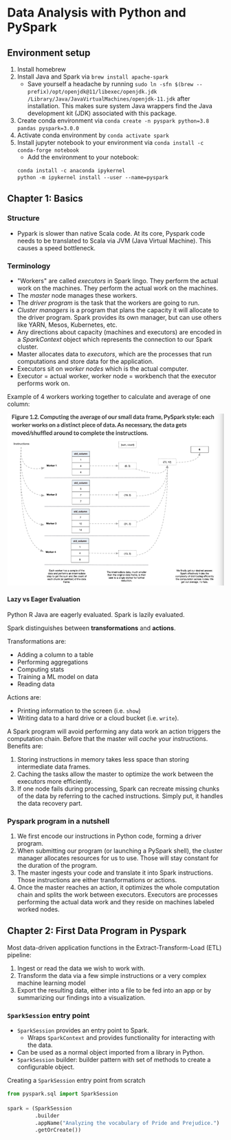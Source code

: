 # Data Analysis with Python and PySpark

## Environment setup

1. Install homebrew
2. Install Java and Spark via  `brew install apache-spark`
    - Save yourself a headache by running `sudo ln -sfn $(brew --prefix)/opt/openjdk@11/libexec/openjdk.jdk /Library/Java/JavaVirtualMachines/openjdk-11.jdk` after installation.  This makes sure system Java wrappers find the Java development kit (JDK) associated with this package.
3. Create conda environment via `conda create -n pyspark python=3.8 pandas pyspark=3.0.0`
4. Activate conda environment by `conda activate spark`
5. Install jupyter notebook to your environment via `conda install -c conda-forge notebook`
    - Add the environment to your notebook:
    ```
    conda install -c anaconda ipykernel
    python -m ipykernel install --user --name=pyspark
    ```

## Chapter 1: Basics

### Structure

- Pypark is slower than native Scala code.  At its core, Pyspark code needs to be translated to Scala via JVM (Java Virtual Machine).  This causes a speed bottleneck. 

### Terminology

- "Workers" are called _executors_ in Spark lingo.  They perform the actual work on the machines.  They perform the actual work on the machines.
- The _master_ node manages these workers.
- The _driver program_ is the task that the workers are going to run.
- _Cluster managers_ is a program that plans the capacity it will allocate to the driver program.  Spark provides its own manager, but can use others like YARN, Mesos, Kubernetes, etc.
- Any directions about capacity (machines and executors) are encoded in a _SparkContext_ object which represents the connection to our Spark cluster.
- Master allocates data to _executors_, which are the processes that run computations and store data for the application.
- Executors sit on _worker nodes_ which is the actual computer.
- Executor = actual worker, worker node = workbench that the executor performs work on.

Example of 4 workers working together to calculate and average of one column:

![workers](img/worker_example.png)

#### Lazy vs Eager Evaluation

Python R Java are eagerly evaluated.  Spark is lazily evaluated.

Spark distinguishes between __transformations__ and __actions__.

Transformations are:
- Adding a column to a table
- Performing aggregations
- Computing stats
- Training a ML model on data
- Reading data

Actions are:
- Printing information to the screen (i.e. `show`)
- Writing data to a hard drive or a cloud bucket (i.e. `write`).

A Spark program will avoid performing any data work an action triggers the computation chain.  Before that the master will _cache_ your instructions.  Benefits are:
1. Storing instructions in memory takes less space than storing intermediate data frames.
2. Caching the tasks allow the master to optimize the work between the executors more efficiently.
3. If one node fails during processing, Spark can recreate missing chunks of the data by referring to the cached instructions.  Simply put, it handles the data recovery part.

### Pyspark program in a nutshell

1. We first encode our instructions in Python code, forming a driver program.
2. When submitting our program (or launching a PySpark shell), the cluster manager allocates resources for us to use. Those will stay constant for the duration of the program.
3. The master ingests your code and translate it into Spark instructions. Those instructions are either transformations or actions.
4. Once the master reaches an action, it optimizes the whole computation chain and splits the work between executors. Executors are processes performing the actual data work and they reside on machines labeled worked nodes.


## Chapter 2: First Data Program in Pyspark

Most data-driven application functions in the Extract-Transform-Load (ETL) pipeline:

1. Ingest or read the data we wish to work with.
2. Transform the data via a few simple instructions or a very complex machine learning model
3. Export the resulting data, either into a file to be fed into an app or by summarizing our findings into a visualization.

### `SparkSession` entry point

- `SparkSession` provides an entry point to Spark.
  - Wraps `SparkContext` and provides functionality for interacting with the data.
- Can be used as a normal object imported from a library in Python.
- `SparkSession` builder: builder pattern with set of methods to create a configurable object.

Creating a `SparkSession` entry point from scratch
```py
from pyspark.sql import SparkSession

spark = (SparkSession
         .builder
         .appName("Analyzing the vocabulary of Pride and Prejudice.")
         .getOrCreate())
```
